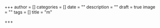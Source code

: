 +++
author = []
categories = []
date = ""
description = ""
draft = true
image = ""
tags = []
title = "m"

+++
